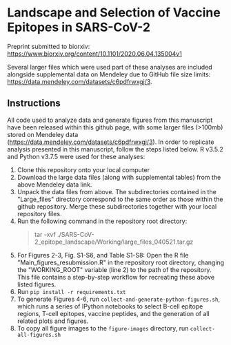 # Landscape and Selection of Vaccine Epitopes in SARS-CoV-2

Preprint submitted to biorxiv: https://www.biorxiv.org/content/10.1101/2020.06.04.135004v1

Several larger files which were used part of these analyses are included alongside supplemental data on Mendeley due to GitHub file size limits: https://data.mendeley.com/datasets/c6pdfrwxgj/3.

## Instructions

All code used to analyze data and generate figures from this manuscript have been released within this github page, with some larger files (>100mb) stored on Mendeley data (https://data.mendeley.com/datasets/c6pdfrwxgj/3). In order to replicate analysis presented in this manuscript, follow the steps listed below.  R v3.5.2 and Python v3.7.5 were used for these analyses:

1. Clone this repository onto your local computer
2. Download the large data files (along with supplemental tables) from the above Mendeley data link.
3. Unpack the data files from above.  The subdirectories contained in the "Large_files" directory correspond to the same order as those within the github repository.  Merge these subdirectories together with your local repository files.
4. Run the following command in the repository root directory: 
   >tar -xvf ./SARS-CoV-2_epitope_landscape/Working/large_files_040521.tar.gz
5. For Figures 2-3, Fig. S1-S6, and Table S1-S8: Open the R file "Main_figures_resubmission.R" in the repository root directory, changing the "WORKING_ROOT" variable (line 2) to the path of the repository.  This file contains a step-by-step workflow for recreating these above listed figures.
6. Run `pip install -r requirements.txt`
7. To generate Figures 4-6, run `collect-and-generate-python-figures.sh`, which runs a series of IPython notebooks to select B-cell epitope regions, T-cell epitopes, vaccine peptides, and the generation of all related plots and figures. 
8. To copy all figure images to the `figure-images` directory, run `collect-all-figures.sh`
